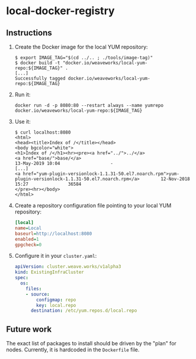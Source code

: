 # local-docker-registry

## Instructions

1. Create the Docker image for the local YUM repository:

    ```console
    $ export IMAGE_TAG="$(cd ../.. ; ./tools/image-tag)"
    $ docker build -t "docker.io/weaveworks/local-yum-repo:${IMAGE_TAG}" .
    [...]
    Successfully tagged docker.io/weaveworks/local-yum-repo:${IMAGE_TAG}
    ```

2. Run it:

    ```console
    docker run -d -p 8080:80 --restart always --name yumrepo docker.io/weaveworks/local-yum-repo:${IMAGE_TAG}
    ```

3. Use it:

    ```console
    $ curl localhost:8080
    <html>
    <head><title>Index of /</title></head>
    <body bgcolor="white">
    <h1>Index of /</h1><hr><pre><a href="../">../</a>
    <a href="base/">base/</a>                                              13-May-2019 10:04                   -
    [...]
    <a href="yum-plugin-versionlock-1.1.31-50.el7.noarch.rpm">yum-plugin-versionlock-1.1.31-50.el7.noarch.rpm</a>        12-Nov-2018 15:27               36584
    </pre><hr></body>
    </html>
    ```

4. Create a repository configuration file pointing to your local YUM repository:

    ```ini
    [local]
    name=Local
    baseurl=http://localhost:8080
    enabled=1
    gpgcheck=0
    ```

5. Configure it in your `cluster.yaml`:

    ```yaml
    apiVersion: cluster.weave.works/v1alpha3
    kind: ExistingInfraCluster
    spec:
      os:
        files:
        - source:
            configmap: repo
            key: local.repo
          destination: /etc/yum.repos.d/local.repo
    ```

## Future work

The exact list of packages to install should be driven by the "plan" for nodes.
Currently, it is hardcoded in the `Dockerfile` file.
